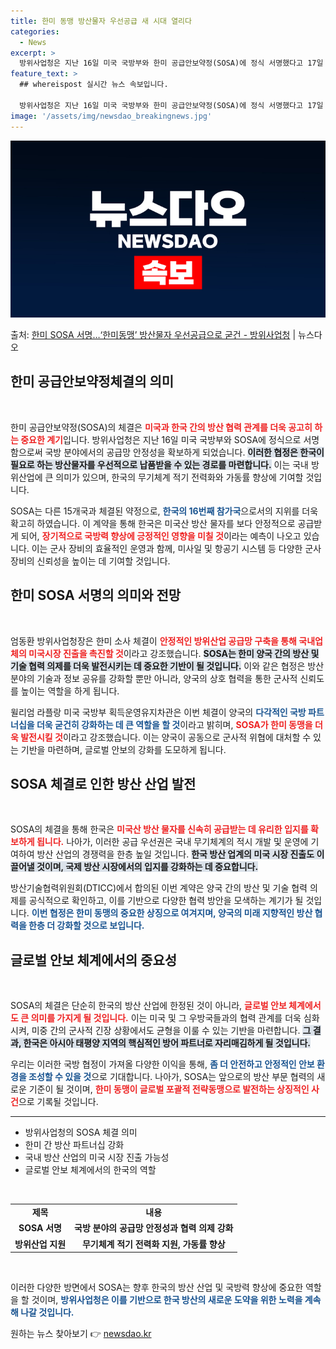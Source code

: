 ```yaml
---
title: 한미 동맹 방산물자 우선공급 새 시대 열리다
categories:
  - News
excerpt: >
  방위사업청은 지난 16일 미국 국방부와 한미 공급안보약정(SOSA)에 정식 서명했다고 17일 밝혔다. SOS…
feature_text: >
  ## whereispost 실시간 뉴스 속보입니다.

  방위사업청은 지난 16일 미국 국방부와 한미 공급안보약정(SOSA)에 정식 서명했다고 17일 밝혔다. SOS…
image: '/assets/img/newsdao_breakingnews.jpg'
---
```


![뉴스다오 속보](/assets/img/newsdao_breakingnews.jpg)

<p>출처: <a href="https://newsdao.kr/2567" rel="dofollow">한미 SOSA 서명…‘한미동맹’ 방산물자 우선공급으로 굳건 - 방위사업청</a> | 뉴스다오</p>

<h2 data-ke-size="size26">한미 공급안보약정체결의 의미</h2>

<p data-ke-size="size16">&nbsp;</p>

한미 공급안보약정(SOSA)의 체결은 <b><span style="color: #ee2323;">미국과 한국 간의 방산 협력 관계를 더욱 공고히 하는 중요한 계기</span></b>입니다. 방위사업청은 지난 16일 미국 국방부와 SOSA에 정식으로 서명함으로써 국방 분야에서의 공급망 안정성을 확보하게 되었습니다. <b><span style="background-color: #21538527;">이러한 협정은 한국이 필요로 하는 방산물자를 우선적으로 납품받을 수 있는 경로를 마련합니다.</span></b> 이는 국내 방위산업에 큰 의미가 있으며, 한국의 무기체계 적기 전력화와 가동률 향상에 기여할 것입니다.

SOSA는 다른 15개국과 체결된 약정으로, <b><span style="color: #1a5490;">한국의 16번째 참가국</span></b>으로서의 지위를 더욱 확고히 하였습니다. 이 계약을 통해 한국은 미국산 방산 물자를 보다 안정적으로 공급받게 되어, <b><span style="color: #ee2323;">장기적으로 국방력 향상에 긍정적인 영향을 미칠 것</span></b>이라는 예측이 나오고 있습니다. 이는 군사 장비의 효율적인 운영과 함께, 미사일 및 항공기 시스템 등 다양한 군사 장비의 신뢰성을 높이는 데 기여할 것입니다.

<h2 data-ke-size="size26">한미 SOSA 서명의 의미와 전망</h2>

<p data-ke-size="size16">&nbsp;</p>

엄동환 방위사업청장은 한미 소사 체결이 <b><span style="color: #ee2323;">안정적인 방위산업 공급망 구축을 통해 국내업체의 미국시장 진출을 촉진할 것</span></b>이라고 강조했습니다. <b><span style="background-color: #21538527;">SOSA는 한미 양국 간의 방산 및 기술 협력 의제를 더욱 발전시키는 데 중요한 기반이 될 것입니다.</span></b> 이와 같은 협정은 방산 분야의 기술과 정보 공유를 강화할 뿐만 아니라, 양국의 상호 협력을 통한 군사적 신뢰도를 높이는 역할을 하게 됩니다.

윌리엄 라플랑 미국 국방부 획득운영유지차관은 이번 체결이 양국의 <b><span style="color: #1a5490;">다각적인 국방 파트너십을 더욱 굳건히 강화하는 데 큰 역할을 할 것</span></b>이라고 밝히며, <b><span style="color: #ee2323;">SOSA가 한미 동맹을 더욱 발전시킬 것</span></b>이라고 강조했습니다. 이는 양국이 공동으로 군사적 위협에 대처할 수 있는 기반을 마련하며, 글로벌 안보의 강화를 도모하게 됩니다.

<h2 data-ke-size="size26">SOSA 체결로 인한 방산 산업 발전</h2>

<p data-ke-size="size16">&nbsp;</p>

SOSA의 체결을 통해 한국은 <b><span style="color: #ee2323;">미국산 방산 물자를 신속히 공급받는 데 유리한 입지를 확보하게 됩니다.</span></b> 나아가, 이러한 공급 우선권은 국내 무기체계의 적시 개발 및 운영에 기여하여 방산 산업의 경쟁력을 한층 높일 것입니다. <b><span style="background-color: #21538527;">한국 방산 업계의 미국 시장 진출도 이끌어낼 것이며, 국제 방산 시장에서의 입지를 강화하는 데 중요합니다.</span></b>

방산기술협력위원회(DTICC)에서 합의된 이번 계약은 양국 간의 방산 및 기술 협력 의제를 공식적으로 확인하고, 이를 기반으로 다양한 협력 방안을 모색하는 계기가 될 것입니다. <b><span style="color: #1a5490;">이번 협정은 한미 동맹의 중요한 상징으로 여겨지며, 양국의 미래 지향적인 방산 협력을 한층 더 강화할 것으로 보입니다.</span></b> 

<h2 data-ke-size="size26">글로벌 안보 체계에서의 중요성</h2>

<p data-ke-size="size16">&nbsp;</p>

SOSA의 체결은 단순히 한국의 방산 산업에 한정된 것이 아니라, <b><span style="color: #ee2323;">글로벌 안보 체계에서도 큰 의미를 가지게 될 것입니다.</span></b> 이는 미국 및 그 우방국들과의 협력 관계를 더욱 심화시켜, 미중 간의 군사적 긴장 상황에서도 균형을 이룰 수 있는 기반을 마련합니다. <b><span style="background-color: #21538527;">그 결과, 한국은 아시아 태평양 지역의 핵심적인 방어 파트너로 자리매김하게 될 것입니다.</span></b>

우리는 이러한 국방 협정이 가져올 다양한 이익을 통해, <b><span style="color: #1a5490;">좀 더 안전하고 안정적인 안보 환경을 조성할 수 있을 것</span></b>으로 기대합니다. 나아가, SOSA는 앞으로의 방산 부문 협력의 새로운 기준이 될 것이며, <b><span style="color: #ee2323;">한미 동맹이 글로벌 포괄적 전략동맹으로 발전하는 상징적인 사건</span></b>으로 기록될 것입니다.

<hr>

<ul>
 <li>방위사업청의 SOSA 체결 의미</li>
 <li>한미 간 방산 파트너십 강화</li>
 <li>국내 방산 산업의 미국 시장 진출 가능성</li>
 <li>글로벌 안보 체계에서의 한국의 역할</li>
</ul>

<p data-ke-size="size16">&nbsp;</p>

<table style="width:100%">
 <tr>
  <td style="text-align: center; height: 17px;"><b>제목</b></td>
  <td style="text-align: center; height: 17px;"><b>내용</b></td>
 </tr>
 <tr>
  <td style="text-align: center; height: 17px;"><b>SOSA 서명</b></td>
  <td style="text-align: center; height: 17px;"><b>국방 분야의 공급망 안정성과 협력 의제 강화</b></td>
 </tr>
 <tr>
  <td style="text-align: center; height: 17px;"><b>방위산업 지원</b></td>
  <td style="text-align: center; height: 17px;"><b>무기체계 적기 전력화 지원, 가동률 향상</b></td>
 </tr>
</table>

<p data-ke-size="size16">&nbsp;</p>

이러한 다양한 방면에서 SOSA는 향후 한국의 방산 산업 및 국방력 향상에 중요한 역할을 할 것이며, <b><span style="color: #1a5490;">방위사업청은 이를 기반으로 한국 방산의 새로운 도약을 위한 노력을 계속해 나갈 것입니다.</span></b> 

원하는 뉴스 찾아보기 👉 <a href="https://newsdao.kr" rel="dofollow">newsdao.kr</a>


